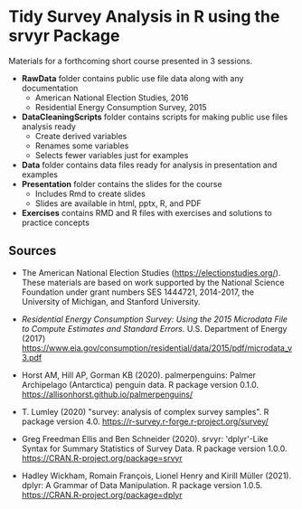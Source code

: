 # Tidy Survey Analysis in R using the srvyr Package
Materials for a forthcoming short course presented in 3 sessions.

- **RawData** folder contains public use file data along with any documentation
   - American National Election Studies, 2016
   - Residential Energy Consumption Survey, 2015
- **DataCleaningScripts** folder contains scripts for making public use files analysis ready
   - Create derived variables
   - Renames some variables
   - Selects fewer variables just for examples
- **Data** folder contains data files ready for analysis in presentation and examples
- **Presentation** folder contains the slides for the course
   - Includes Rmd to create slides
   - Slides are available in html, pptx, R, and PDF
- **Exercises** contains RMD and R files with exercises and solutions to practice concepts

## Sources

- The American National Election Studies (https://electionstudies.org/). These materials are based on work supported by the National Science Foundation under grant numbers SES 1444721, 2014-2017, the University of Michigan, and Stanford University. 

- *Residential Energy Consumption Survey: Using the 2015 Microdata File to Compute Estimates and Standard Errors.* U.S. Department of Energy (2017) https://www.eia.gov/consumption/residential/data/2015/pdf/microdata_v3.pdf

- Horst AM, Hill AP, Gorman KB (2020). palmerpenguins: Palmer Archipelago (Antarctica) penguin data. R package version 0.1.0. https://allisonhorst.github.io/palmerpenguins/

- T. Lumley (2020) "survey: analysis of complex survey samples". R package version 4.0. https://r-survey.r-forge.r-project.org/survey/

- Greg Freedman Ellis and Ben Schneider (2020). srvyr: 'dplyr'-Like Syntax for Summary Statistics of Survey Data. R package version 1.0.0. https://CRAN.R-project.org/package=srvyr

- Hadley Wickham, Romain François, Lionel Henry and Kirill Müller (2021). dplyr: A Grammar of Data Manipulation. R package version 1.0.5. https://CRAN.R-project.org/package=dplyr
